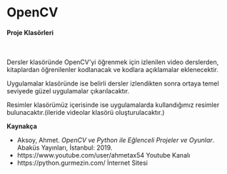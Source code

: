 # OpenCV
 <h4>Proje Klasörleri</h4><br>
 <p>
 Dersler klasöründe OpenCV'yi öğrenmek için izlenilen video derslerden, kitaplardan öğrenilenler kodlanacak ve kodlara açıklamalar eklenecektir.</p>
 <p>
 Uygulamalar klasöründe ise belirli dersler izlendikten sonra ortaya temel seviyede güzel uygulamalar çıkarılacaktır.</p>
<p>
 Resimler klasörümüz içerisinde ise uygulamalarda kullandığımız resimler bulunacaktır.(ileride videolar klasörü oluşturulacaktır.)
</p>

</p><strong>Kaynakça</strong>
<ul>
 <li>Aksoy, Ahmet. <i>OpenCV ve Python ile Eğlenceli Projeler ve Oyunlar</i>. Abaküs Yayınları, İstanbul: 2019. </li>
 <li>https://www.youtube.com/user/ahmetax54 Youtube Kanalı </li>
 <li>https://python.gurmezin.com/ İnternet Sitesi</li>
 </ul>
